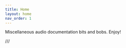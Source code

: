 ```yaml
---
title: Home
layout: home
nav_order: 1
---
```


Miscellaneous audio documentation bits and bobs.  Enjoy!

///
